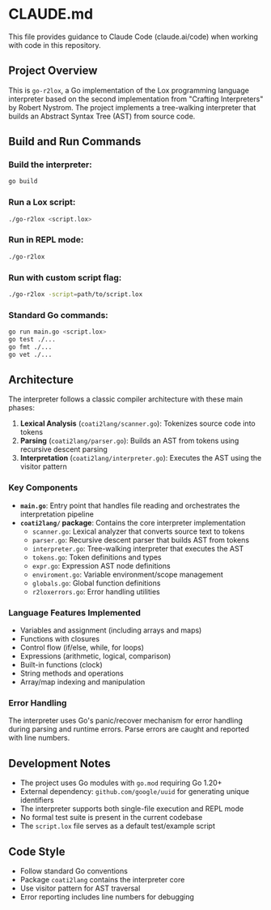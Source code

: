 # CLAUDE.md

This file provides guidance to Claude Code (claude.ai/code) when working with code in this repository.

## Project Overview

This is `go-r2lox`, a Go implementation of the Lox programming language interpreter based on the second implementation from "Crafting Interpreters" by Robert Nystrom. The project implements a tree-walking interpreter that builds an Abstract Syntax Tree (AST) from source code.

## Build and Run Commands

### Build the interpreter:
```bash
go build
```

### Run a Lox script:
```bash
./go-r2lox <script.lox>
```

### Run in REPL mode:
```bash
./go-r2lox
```

### Run with custom script flag:
```bash
./go-r2lox -script=path/to/script.lox
```

### Standard Go commands:
```bash
go run main.go <script.lox>
go test ./...
go fmt ./...
go vet ./...
```

## Architecture

The interpreter follows a classic compiler architecture with these main phases:

1. **Lexical Analysis** (`coati2lang/scanner.go`): Tokenizes source code into tokens
2. **Parsing** (`coati2lang/parser.go`): Builds an AST from tokens using recursive descent parsing
3. **Interpretation** (`coati2lang/interpreter.go`): Executes the AST using the visitor pattern

### Key Components

- **`main.go`**: Entry point that handles file reading and orchestrates the interpretation pipeline
- **`coati2lang/` package**: Contains the core interpreter implementation
  - `scanner.go`: Lexical analyzer that converts source text to tokens
  - `parser.go`: Recursive descent parser that builds AST from tokens
  - `interpreter.go`: Tree-walking interpreter that executes the AST
  - `tokens.go`: Token definitions and types
  - `expr.go`: Expression AST node definitions
  - `enviroment.go`: Variable environment/scope management
  - `globals.go`: Global function definitions
  - `r2loxerrors.go`: Error handling utilities

### Language Features Implemented

- Variables and assignment (including arrays and maps)
- Functions with closures
- Control flow (if/else, while, for loops)
- Expressions (arithmetic, logical, comparison)
- Built-in functions (clock)
- String methods and operations
- Array/map indexing and manipulation

### Error Handling

The interpreter uses Go's panic/recover mechanism for error handling during parsing and runtime errors. Parse errors are caught and reported with line numbers.

## Development Notes

- The project uses Go modules with `go.mod` requiring Go 1.20+
- External dependency: `github.com/google/uuid` for generating unique identifiers
- The interpreter supports both single-file execution and REPL mode
- No formal test suite is present in the current codebase
- The `script.lox` file serves as a default test/example script

## Code Style

- Follow standard Go conventions
- Package `coati2lang` contains the interpreter core
- Use visitor pattern for AST traversal
- Error reporting includes line numbers for debugging
